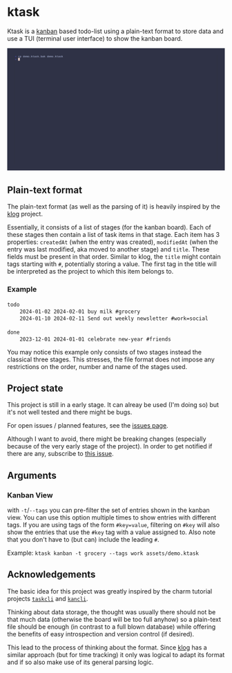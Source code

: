# ktask

Ktask is a [kanban](https://en.wikipedia.org/wiki/Kanban_board) based todo-list
using a plain-text format to store data and use a TUI (terminal user interface)
to show the kanban board.

<img src="assets/demo.gif" width="1000">

## Plain-text format
The plain-text format (as well as the parsing of it) is heavily inspired by the
[klog](https://github.com/jotaen/klog) project.

Essentially, it consists of a list of stages (for the kanban board). Each of
these stages then contain a list of task items in that stage. Each item has 3
properties: `createdAt` (when the entry was created), `modifiedAt` (when the
entry was last modified, aka moved to another stage) and `title`. These fields
must be present in that order. Similar to klog, the `title` might contain tags
starting with `#`, potentially storing a value. The first tag in the title will
be interpreted as the project to which this item belongs to.

### Example
```
todo
    2024-01-02 2024-02-01 buy milk #grocery
    2024-01-10 2024-02-11 Send out weekly newsletter #work=social

done
    2023-12-01 2024-01-01 celebrate new-year #friends
```
You may notice this example only consists of two stages instead the classical
three stages. This stresses, the file format does not impose any restrictions on
the order, number and name of the stages used.

## Project state
This project is still in a early stage. It can alreay be used (I'm doing so) but
it's not well tested and there might be bugs.

For open issues / planned features, see the
[issues page](https://github.com/atticus-sullivan/ktask/issues).

Although I want to avoid, there might be breaking changes (especially because of
the very early stage of the project). In order to get notified if there are any,
subscribe to [this issue](https://github.com/atticus-sullivan/ktask/issues/1).

## Arguments
### Kanban View
with `-t`/`--tags` you can pre-filter the set of entries shown in the kanban
view. You can use this option multiple times to show entries with different
tags. If you are using tags of the form `#key=value`, filtering on `#key` will
also show the entries that use the `#key` tag with a value assigned to. Also
note that you don't have to (but can) include the leading `#`.

Example: `ktask kanban -t grocery --tags work assets/demo.ktask`

## Acknowledgements
The basic idea for this project was greatly inspired by the charm tutorial
projects [`taskcli`](https://github.com/charmbracelet/taskcli) and
[`kancli`](https://github.com/charmbracelet/kancli/tree/main).

Thinking about data storage, the thought was usually there should not be that
much data (otherwise the board will be too full anyhow) so a plain-text file
should be enough (in contrast to a full blown database) while offering the
benefits of easy introspection and version control (if desired).

This lead to the process of thinking about the format. Since
[klog](https://github.com/jotaen/klog) has a similar approach (but for time
tracking) it only was logical to adapt its format and if so also make use of
its general parsing logic.
